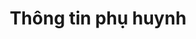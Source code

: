 ---
title: "Thông tin phụ huynh"
comment1 : "Nhập vào thông tin của bạn."
comment2 : "Nhập vào thông tin phụ huynh. Bạn có thể chọn 'As above address'/'Địa chỉ như trên' và bấm 'NEXT'. "
image1 : "/vi/Infomation2_1.png"
image2 : "/vi/Infomation2_2.png"
img_title1 : "Hình 01"
img_title2 : "Hình 02"
img2_coords1: "62,272,76,284"
img2_link1 : "/post/vi/step37/"
img2_coords2: "208,475,245,495"
img2_link2 : "/post/vi/step38/"
img1_coords2 : "32,55,0,25"
img1_link2 : "/post/vi/step35/"
tranvi : "/post/vi/step36/"
tranen : "/post/en/step36/"
---